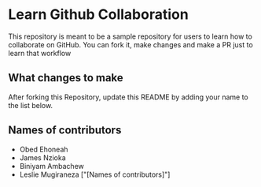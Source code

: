 # Learn Github Collaboration
This repository is meant to be a sample repository for users to learn how to collaborate on GitHub. You can fork it, make changes and make a PR just to learn that workflow

## What changes to make
After forking this Repository, update this README by adding your name to the list below.



## Names of contributors  

- Obed Ehoneah
- James Nzioka
- Biniyam Ambachew
 - Leslie Mugiraneza
["[Names of contributors]"]
